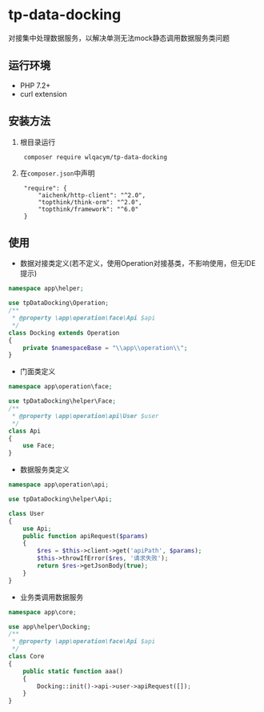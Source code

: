 # tp-data-docking
对接集中处理数据服务，以解决单测无法mock静态调用数据服务类问题

## 运行环境
- PHP 7.2+
- curl extension

## 安装方法
1. 根目录运行

        composer require wlqacym/tp-data-docking

2. 在`composer.json`中声明

        "require": {
            "aichenk/http-client": "^2.0",
            "topthink/think-orm": "^2.0",
            "topthink/framework": "^6.0"
        }



## 使用
- 数据对接类定义(若不定义，使用Operation对接基类，不影响使用，但无IDE提示)
```php
namespace app\helper;

use tpDataDocking\Operation;
/**
 * @property \app\operation\face\Api $api
 */
class Docking extends Operation
{
    private $namespaceBase = "\\app\\operation\\";
}
```

- 门面类定义
```php
namespace app\operation\face;

use tpDataDocking\helper\Face;
/**
 * @property \app\operation\api\User $user
 */
class Api
{
    use Face;
}
```

- 数据服务类定义
```php
namespace app\operation\api;

use tpDataDocking\helper\Api;

class User
{
    use Api;
    public function apiRequest($params)
    {
        $res = $this->client->get('apiPath', $params);
        $this->throwIfError($res, '请求失败');
        return $res->getJsonBody(true);
    }
}
```
- 业务类调用数据服务
```php
namespace app\core;

use app\helper\Docking;
/**
 * @property \app\operation\face\Api $api
 */
class Core
{
    public static function aaa()
    {
        Docking::init()->api->user->apiRequest([]);
    }
}
```
